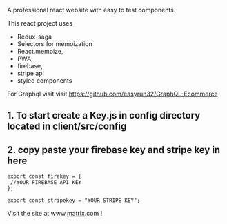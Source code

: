 A professional react website with easy to test components. 

This react project uses
* Redux-saga
* Selectors for memoization
* React.memoize,
* PWA,
* firebase,
* stripe api
* styled components

For Graphql visit
visit https://github.com/easyrun32/GraphQL-Ecommerce 
         
## 1. To start create a Key.js in config directory located in client/src/config ##

## 2. copy paste your firebase key and stripe key in here ##

```
export const firekey = {
 //YOUR FIREBASE API KEY
};

export const stripekey = "YOUR STRIPE KEY";
```
Visit the site at www.[matrix](https://matrixx-live.herokuapp.com/).com !







